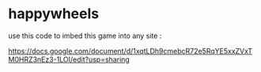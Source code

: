 # happywheels
use this code to imbed this game into any site :

https://docs.google.com/document/d/1xqtLDh9cmebcR72e5RqYE5xxZVxTM0HRZ3nEz3-1LOI/edit?usp=sharing
